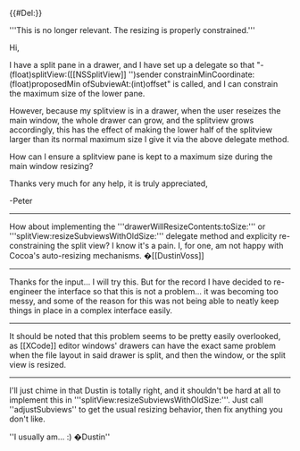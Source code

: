 {{#Del:}}

'''This is no longer relevant. The resizing is properly constrained.'''



Hi,

I have a split pane in a drawer, and I have set up a delegate so that "- (float)splitView:([[NSSplitView]] '')sender constrainMinCoordinate:(float)proposedMin ofSubviewAt:(int)offset" is called, and I can constrain the maximum size of the lower pane.

However, because my splitview is in a drawer, when the user reseizes the main window, the whole drawer can grow, and the splitview grows accordingly, this has the effect of making the lower half of the splitview larger than its normal maximum size I give it via the above delegate method.

How can I ensure a splitview pane is kept to a maximum size during the main window resizing? 

Thanks very much for any help, it is truly appreciated,

-Peter

----

How about implementing the '''drawerWillResizeContents:toSize:''' or '''splitView:resizeSubviewsWithOldSize:''' delegate method and explicity re-constraining the split view? I know it's a pain. I, for one, am not happy with Cocoa's auto-resizing mechanisms. �[[DustinVoss]]

----

Thanks for the input... I will try this. But for the record I have decided to re-engineer the interface so that this is not a problem... it was becoming too messy, and some of the reason for this was not being able to neatly keep things in place in a complex interface easily.

----

It should be noted that this problem seems to be pretty easily overlooked, as [[XCode]] editor windows' drawers can have the exact same problem when the file layout in said drawer is split, and then the window, or the split view is resized.

----

I'll just chime in that Dustin is totally right, and it shouldn't be hard at all to implement this in '''splitView:resizeSubviewsWithOldSize:'''.  Just call ''adjustSubviews'' to get the usual resizing behavior, then fix anything you don't like.

''I usually am... :) �Dustin''
